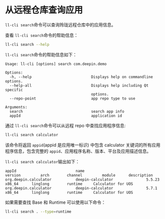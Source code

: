 <!--
SPDX-FileCopyrightText: 2023 UnionTech Software Technology Co., Ltd.

SPDX-License-Identifier: LGPL-3.0-or-later
-->

# 从远程仓库查询应用

`ll-cli search`命令可以查询玲珑远程仓库中的应用信息。

查看 `ll-cli search`命令的帮助信息：

```bash
ll-cli search --help
```

`ll-cli search`命令的帮助信息如下：

```text
Usage: ll-cli [options] search com.deepin.demo

Options:
  -h, --help                           Displays help on commandline options.
  --help-all                           Displays help including Qt specific
                                       options.
  --repo-point                         app repo type to use

Arguments:
  search                               search app info
  appId                                application id
```

通过 `ll-cli search`命令可以从远程 repo 中查找应用程序信息:

```bash
ll-cli search calculator
```

该命令将返回 `appid`(appid 是应用唯一标识) 中包含 calculator 关键词的所有应用程序信息，包含完整的 `appid`、应用程序名称、版本、平台及应用描述信息。

`ll-cli search calculator`输出如下：

```text
appId                           name                            version         arch        channel         module      description
org.deepin.calculator           deepin-calculator               5.5.23          x86_64      linglong        runtime     Calculator for UOS
org.deepin.calculator           deepin-calculator               5.7.1           x86_64      linglong        runtime     Calculator for UOS

```

如果需要查找 Base 和 Runtime 可以使用以下命令：

```bash
ll-cli search . --type=runtime
```
